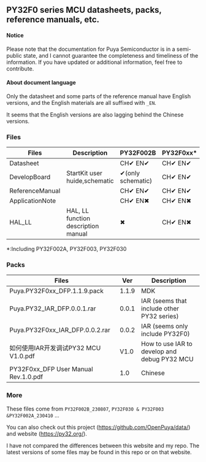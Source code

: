 ## PY32F0 series MCU datasheets, packs, reference manuals, etc.

#### Notice

Please note that the documentation for Puya Semiconductor is in a semi-public state, and I cannot guarantee the completeness and timeliness of the information. If you have updated or additional information, feel free to contribute.

#### About document language

Only the datasheet and some parts of the reference manual have English versions, and the English materials are all suffixed with `_EN`.

It seems that the English versions are also lagging behind the Chinese versions.

### Files

| Files           | Description                         | PY32F002B         | PY32F0xx* |
| --------------- | ----------------------------------- | ----------------- | --------- |
| Datasheet       |                                     | CH✔  EN✔          | CH✔ EN✔   |
| DevelopBoard    | StartKit user huide,schematic       | ✔(only schematic) | CH✔ EN✔   |
| ReferenceManual |                                     | CH✔  EN✔          | CH✔ EN✔   |
| ApplicationNote |                                     | CH✔  EN✖          | CH✔  EN✖  |
| HAL_LL          | HAL, LL function description manual | ✖                 | CH✔  EN✖  |

*:Including PY32F002A, PY32F003, PY32F030

### Packs

| Files                                | Ver   | Description                                  |
| ------------------------------------ | ----- | -------------------------------------------- |
| Puya.PY32F0xx_DFP.1.1.9.pack         | 1.1.9 | MDK                                          |
| Puya.PY32_IAR_DFP.0.0.1.rar          | 0.0.1 | IAR (seems that include other PY32 series)   |
| Puya.PY32F0xx_IAR_DFP.0.0.2.rar      | 0.0.2 | IAR (seems only include PY32F0)              |
| 如何使用IAR开发调试PY32 MCU V1.0.pdf | V1.0  | How to use IAR to develop and debug PY32 MCU |
| PY32F0xx_DFP User Manual Rev.1.0.pdf | 1.0   | Chinese                                      |

### More

These files come from `PY32F002B_230807`, `PY32F030 & PY32F003 &PY32F002A_230410` ...



You can also check out this project (https://github.com/OpenPuya/data/) and website (https://py32.org/).

 I have not compared the differences between this website and my repo. The latest versions of some files may be found in this repo or on that website.

